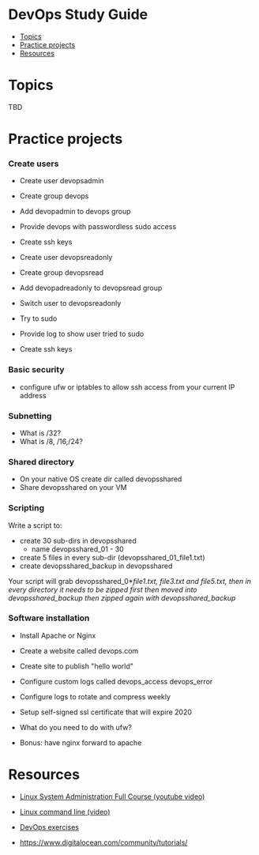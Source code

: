 # DevOps Study Guide
* [Topics](#topics)
* [Practice projects](#practice-projects)
* [Resources](#resources)

# Topics
TBD

# Practice projects
### Create users
- Create user devopsadmin
- Create group devops
- Add devopadmin to devops group
- Provide devops with passwordless sudo access
- Create ssh keys

- Create user devopsreadonly
- Create group devopsread
- Add devopadreadonly to devopsread group
- Switch user to devopsreadonly
- Try to sudo
- Provide log to show user tried to sudo
- Create ssh keys

### Basic security
- configure ufw or iptables to allow ssh access from your current IP address

### Subnetting
- What is /32?
- What is /8, /16,/24?


### Shared directory
- On your native OS create dir called devopsshared
- Share devopsshared on your VM

### Scripting
Write a script to:
- create 30 sub-dirs in devopsshared
    - name devopsshared_01 - 30
- create 5 files in every sub-dir (devopsshared_01_file1.txt)
- create devopsshared_backup in devopsshared

Your script will grab devopsshared_0*_file1.txt, file3.txt and file5.txt, then in every directory it needs to be zipped first then moved into devopsshared_backup then zipped again with devopsshared_backup_<current _date>

### Software installation
- Install Apache or Nginx
- Create a website called devops.com
- Create site to publish "hello world"
- Configure custom logs called
    devops_access
    devops_error

- Configure logs to rotate and compress weekly

- Setup self-signed ssl certificate that will expire 2020
- What do you need to do with ufw?
- Bonus: have nginx forward to apache

# Resources
- [Linux System Administration Full Course (youtube video)](https://www.youtube.com/watch?v=wsh64rjnRas)

- [Linux command line (video)](https://www.youtube.com/playlist?list=PLS1QulWo1RIb9WVQGJ_vh-RQusbZgO_As)

- [DevOps exercises](https://github.com/kosyfrances/devops-exercises)

- https://www.digitalocean.com/community/tutorials/
